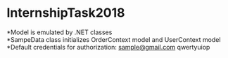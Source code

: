 # InternshipTask2018
*Model is emulated by .NET classes <br />
*SampeData class initializes OrderContext model and UserContext model<br />
*Default credentials for authorization: sample@gmail.com qwertyuiop<br />
